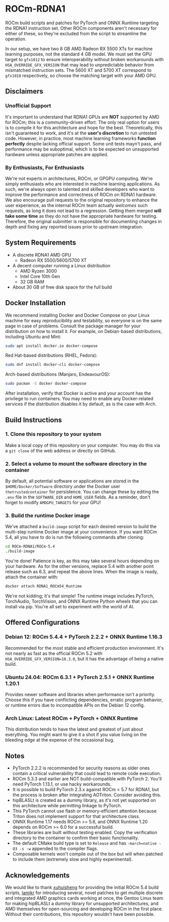 # ROCm-RDNA1

ROCm build scripts and patches for PyTorch and ONNX Runtime targeting the RDNA1 instruction set. Other ROCm components aren't necessary for either of these, so they're excluded from the script to streamline the operation.

In our setup, we have two 8 GB AMD Radeon RX 5500 XTs for machine learning purposes, not the standard 4 GB model. We must set the GPU target to `gfx1012` to ensure interoperability without broken workarounds with `HSA_OVERRIDE_GFX_VERSION` that may lead to unpredictable behavior from mismatched instruction sets. The 5600 XT and 5700 XT correspond to `gfx1010` respectively, so choose the matching target with your AMD GPU.

## Disclaimers

### Unofficial Support

It's important to understand that RDNA1 GPUs are **NOT** supported by AMD for ROCm; this is a community-driven effort. The only real option for users is to compile it for this architecture and hope for the best. Theoretically, this isn't guaranteed to work, and it's at the **user's discretion** to run untested code. However, in practice, most machine learning frameworks **function perfectly** despite lacking official support. Some unit tests mayn't pass, and performance may be suboptimal, which is to be expected on unsupported hardware unless appropriate patches are applied.

### By Enthusiasts, For Enthusiasts

We're not experts in architectures, ROCm, or GPGPU computing. We're simply enthusiasts who are interested in machine learning applications. As such, we're always open to talented and skilled developers who want to improve the performance and correctness of ROCm on RDNA1 hardware. We also encourage pull requests to the original repository to enhance the user experience, as the internal ROCm team actually *welcomes* such requests, as long it does not lead to a regression. Getting them merged **will take some time** as they do not have the appropriate hardware for testing. Therefore, the original submitter is responsible for documenting changes in depth and fixing any reported issues prior to upstream integration.

## System Requirements

- A discrete RDNA1 AMD GPU
    - Radeon RX 5500/5600/5700 XT
- A decent computer running a Linux distribution
    - AMD Ryzen 3000
    - Intel Core 10th Gen
    - 32 GB RAM
- About 30 GB of free disk space for the full build

## Docker Installation

We recommend installing Docker and Docker Compose on your Linux machine for easy reproducibility and testability, so everyone is on the same page in case of problems. Consult the package manager for your distribution on how to install it. For example, on Debian-based distributions, including Ubuntu and Mint:

```sh
sudo apt install docker.io docker-compose
```

Red Hat-based distributions (RHEL, Fedora):

```sh
sudo dnf install docker-cli docker-compose
```

Arch-based distributions (Manjaro, EndeavourOS):

```sh
sudo pacman -S docker docker-compose
```

After installation, verify that Docker is active and your account has the privilege to run containers. You may need to enable any Docker-related services if the distribution disables it by default, as is the case with Arch.

## Build Instructions

### 1. Clone this repository to your system

Make a local copy of this repository on your computer. You may do this via a `git clone` of the web address or directly on GitHub.

### 2. Select a volume to mount the software directory in the container

By default, all potential software or applications are stored in the ``$HOME/Docker/Software`` directory under the Docker user ``thetrustedcontainer`` for persistence. You can change these by editing the ``.env`` file in the ``SOFTWARE_DIR`` and ``HOME_USER`` fields. As a reminder, don't forget to modify ``AMDGPU_TARGETS`` for your GPU!

### 3. Build the runtime Docker image

We've attached a `build-image` script for each desired version to build the multi-step runtime Docker image at your convenience. If you want ROCm 5.4, all you have to do is run the following commands after cloning:

```sh
cd ROCm-RDNA1/ROCm-5.4
./build-image
```

You're done! Patience is key, as this may take several hours depending on your hardware. As for the other versions, replace 5.4 with another point release such as 6.3, and repeat the above lines. When the image is ready, attach the container with:

```sh
docker attach RDNA1_ROCm54_Runtime
```

We're not kidding; it's that simple! The runtime image includes PyTorch, TorchAudio, TorchVision, and ONNX Runtime Python wheels that you can install via pip. You're all set to experiment with the world of AI. 

## Offered Configurations

### Debian 12: ROCm 5.4.4 + PyTorch 2.2.2 + ONNX Runtime 1.16.3

Recommended for the most stable and efficient production environment. It's not nearly as fast as the official ROCm 5.2 with ``HSA_OVERRIDE_GFX_VERSION=10.3.0``, but it has the advantage of being a native build.

### Ubuntu 24.04: ROCm 6.3.1 + PyTorch 2.5.1 + ONNX Runtime 1.20.1

Provides newer software and libraries when performance isn't a priority. Choose this if you have conflicting dependencies, erratic program behavior, or runtime errors due to incompatible APIs on the Debian 12 config.

### Arch Linux: Latest ROCm + PyTorch + ONNX Runtime

This distribution tends to have the latest and greatest of just about everything. You might want to give it a shot if you value living on the bleeding edge at the expense of the occasional bug.

## Notes

 - PyTorch 2.2.2 is recommended for security reasons as older ones contain a critical vulnerability that could lead to remote code execution.
 - ROCm 5.3.3 and earlier are NOT build-compatible with PyTorch 2. You'll need PyTorch 1.13.1, or use hacky workarounds.
 - It is possible to build PyTorch 2.3.x against ROCm < 5.7 for RDNA1, but the process is broken after integrating AOTriton. Consider avoiding this.
 - hipBLASLt is created as a dummy library, as it's not yet supported on this architecture while permitting linkage to PyTorch.
 - This PyTorch cannot use flash or memory-efficient attention because Triton does not implement support for that architecture class.
 - ONNX Runtime 1.17 needs ROCm >= 5.6, and ONNX Runtime 1.20 depends on ROCm >= 6.0 for a successful build.
 - These libraries are built without testing enabled. Copy the verification directory to the container to confirm their basic functionality.
 - The default CMake build type is set to `Release` and has `-march=native -O3 -s -w` appended to the compiler flags.
 - Composable kernels won't compile out of the box but will when patched to include them (extremely slow and highly experimental).

## Acknowledgements

We would like to thank [xuhuisheng](https://github.com/xuhuisheng) for providing the initial ROCm 5.4 build scripts, [lamikr](https://github.com/lamikr) for introducing several, novel patches to get multiple discrete and integrated AMD graphics cards working at once, the Gentoo Linux team for making hipBLASLt a dummy library for unsupported architectures, and AMD themselves for open-sourcing and developing ROCm in the first place. Without their contributions, this repository wouldn't have been possible.
